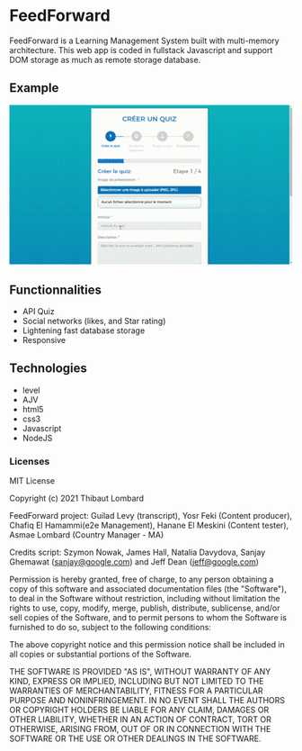 # FeedForward
FeedForward is a Learning Management System built with multi-memory architecture. This web app is coded in fullstack Javascript and support DOM storage as much as remote storage database. 

## Example
![image](https://github.com/Lombard-Web-Services/FeedForward/raw/master/demo/quiz.gif)

## Functionnalities
* API Quiz
* Social networks (likes, and Star rating)
* Lightening fast database storage
* Responsive

## Technologies
* level
* AJV 
* html5
* css3
* Javascript
* NodeJS


### Licenses
MIT License

Copyright (c) 2021 Thibaut Lombard
 
FeedForward project: Guilad Levy (transcript), Yosr Feki (Content producer), Chafiq El Hamammi(e2e Management), Hanane El Meskini (Content tester), Asmae Lombard (Country Manager - MA)

Credits script: Szymon Nowak, James Hall, Natalia Davydova, Sanjay Ghemawat (sanjay@google.com) and Jeff Dean (jeff@google.com)

Permission is hereby granted, free of charge, to any person obtaining a copy
of this software and associated documentation files (the "Software"), to deal
in the Software without restriction, including without limitation the rights
to use, copy, modify, merge, publish, distribute, sublicense, and/or sell
copies of the Software, and to permit persons to whom the Software is
furnished to do so, subject to the following conditions:

The above copyright notice and this permission notice shall be included in all
copies or substantial portions of the Software.

THE SOFTWARE IS PROVIDED "AS IS", WITHOUT WARRANTY OF ANY KIND, EXPRESS OR
IMPLIED, INCLUDING BUT NOT LIMITED TO THE WARRANTIES OF MERCHANTABILITY,
FITNESS FOR A PARTICULAR PURPOSE AND NONINFRINGEMENT. IN NO EVENT SHALL THE
AUTHORS OR COPYRIGHT HOLDERS BE LIABLE FOR ANY CLAIM, DAMAGES OR OTHER
LIABILITY, WHETHER IN AN ACTION OF CONTRACT, TORT OR OTHERWISE, ARISING FROM,
OUT OF OR IN CONNECTION WITH THE SOFTWARE OR THE USE OR OTHER DEALINGS IN THE
SOFTWARE.
